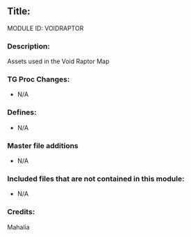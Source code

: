 ## Title:

MODULE ID: VOIDRAPTOR

### Description:

Assets used in the Void Raptor Map

### TG Proc Changes:

- N/A

### Defines:

- N/A

### Master file additions

- N/A

### Included files that are not contained in this module:

- N/A

### Credits:
Mahalia
